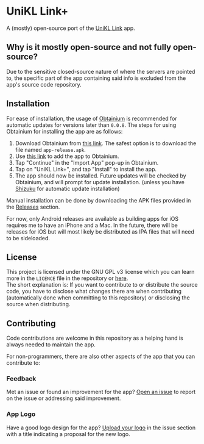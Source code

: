 # UniKL Link+

A (mostly) open-source port of the [UniKL Link](https://play.google.com/store/apps/details?id=my.edu.unikl.uniklconnect) app.

## Why is it mostly open-source and not fully open-source?

Due to the sensitive closed-source nature of where the servers are pointed to, the specific part of the app containing said info is excluded from the app's source code repository.

## Installation

For ease of installation, the usage of [Obtainium](https://github.com/ImranR98/Obtainium) is recommended for automatic updates for versions later than `0.0.8`. The steps for using Obtainium for installing the app are as follows:
1. Download Obtainium from [this link](https://github.com/ImranR98/Obtainium/releases/latest). The safest option is to download the file named `app-release.apk`.
2. Use [this link](https://apps.obtainium.imranr.dev/redirect?r=obtainium://app/%7B%22id%22%3A%22moe.pleb.unikllinkplus%22%2C%22url%22%3A%22https%3A%2F%2Fgithub.com%2FProgrammingPleb%2Funikl-link-plus%22%2C%22author%22%3A%22ProgrammingPleb%22%2C%22name%22%3A%22UniKL%20Link%2B%22%2C%22preferredApkIndex%22%3A0%2C%22additionalSettings%22%3A%22%7B%5C%22includePrereleases%5C%22%3Afalse%2C%5C%22fallbackToOlderReleases%5C%22%3Atrue%2C%5C%22filterReleaseTitlesByRegEx%5C%22%3A%5C%22%5C%22%2C%5C%22filterReleaseNotesByRegEx%5C%22%3A%5C%22%5C%22%2C%5C%22verifyLatestTag%5C%22%3Afalse%2C%5C%22dontSortReleasesList%5C%22%3Afalse%2C%5C%22useLatestAssetDateAsReleaseDate%5C%22%3Afalse%2C%5C%22releaseTitleAsVersion%5C%22%3Afalse%2C%5C%22trackOnly%5C%22%3Afalse%2C%5C%22versionExtractionRegEx%5C%22%3A%5C%22%5C%22%2C%5C%22matchGroupToUse%5C%22%3A%5C%22%5C%22%2C%5C%22versionDetection%5C%22%3Atrue%2C%5C%22releaseDateAsVersion%5C%22%3Afalse%2C%5C%22useVersionCodeAsOSVersion%5C%22%3Afalse%2C%5C%22apkFilterRegEx%5C%22%3A%5C%22%5C%22%2C%5C%22invertAPKFilter%5C%22%3Afalse%2C%5C%22autoApkFilterByArch%5C%22%3Atrue%2C%5C%22appName%5C%22%3A%5C%22%5C%22%2C%5C%22shizukuPretendToBeGooglePlay%5C%22%3Afalse%2C%5C%22allowInsecure%5C%22%3Afalse%2C%5C%22exemptFromBackgroundUpdates%5C%22%3Afalse%2C%5C%22skipUpdateNotifications%5C%22%3Afalse%2C%5C%22about%5C%22%3A%5C%22%5C%22%7D%22%2C%22overrideSource%22%3Anull%7D) to add the app to Obtainium.
3. Tap "Continue" in the "Import App" pop-up in Obtainium.
4. Tap on "UniKL Link+", and tap "Install" to install the app.
5. The app should now be installed. Future updates will be checked by Obtainium, and will prompt for update installation. (unless you have [Shizuku](https://github.com/RikkaApps/Shizuku) for automatic update installation)

Manual installation can be done by downloading the APK files provided in the [Releases](https://github.com/ProgrammingPleb/unikl-link-plus/releases/latest) section.
 
For now, only Android releases are available as building apps for iOS requires me to have an iPhone and a Mac. In the future, there will be releases for iOS but will most likely be distributed as IPA files that will need to be sideloaded.

## License

This project is licensed under the GNU GPL v3 license which you can learn more in the `LICENCE` file in the repository or [here](https://www.gnu.org/licenses/gpl-3.0.en.html).  
The short explanation is: If you want to contribute to or distribute the source code, you have to disclose what changes there are when contributing (automatically done when committing to this repository) or disclosing the source when distributing.

## Contributing

Code contributions are welcome in this repository as a helping hand is always needed to maintain the app.

For non-programmers, there are also other aspects of the app that you can contribute to:

### Feedback
Met an issue or found an improvement for the app? [Open an issue](https://github.com/ProgrammingPleb/unikl-link-plus/issues/new) to report on the issue or addressing said improvement.

### App Logo
Have a good logo design for the app? [Upload your logo](https://github.com/ProgrammingPleb/unikl-link-plus/issues/new?title=\[Logo\]%20New%20App%20Logo%20Design) in the issue section with a title indicating a proposal for the new logo.

